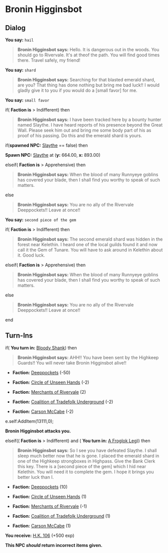 # Bronin Higginsbot
## Dialog

**You say:** `hail`



>**Bronin Higginsbot says:** Hello. It is dangerous out in the woods. You should go to Rivervale. It's at theof the path. You will find good times there. Travel safely, my friend!

**You say:** `shard`



>**Bronin Higginsbot says:** Searching for that blasted emerald shard, are you? That thing has done nothing but bring me bad luck!! I would gladly give it to you if you would do a [small favor] for me.

**You say:** `small favor`



if( **Faction is** > Indifferent) then



>**Bronin Higginsbot says:** I have been tracked here by a bounty hunter named Slaythe. I have heard reports of his presence beyond the Great Wall. Please seek him out and bring me some body part of his as proof of his passing. Do this and the emerald shard is yours.



if(**spawned NPC:**  [Slaythe](/npc/33146) == false) then




 **Spawn NPC:**  [Slaythe](/npc/33146) at (**y:** 664.00, **x:** 893.00)




elseif( **Faction is** > Apprehensive) then



>**Bronin Higginsbot says:** When the blood of many Runnyeye goblins has covered your blade, then I shall find you worthy to speak of such matters.


else



>**Bronin Higginsbot says:** You are no ally of the Rivervale Deeppockets!! Leave at once!!


**You say:** `second piece of the gem`



if( **Faction is** > Indifferent) then



>**Bronin Higginsbot says:** The second emerald shard was hidden in the forest near Kelethin. I heard one of the local guilds found it and now call it the Gem of Tunare. You will have to ask around in Kelethin about it. Good luck.


elseif( **Faction is** > Apprehensive) then



>**Bronin Higginsbot says:** When the blood of many Runnyeye goblins has covered your blade, then I shall find you worthy to speak of such matters.


else



>**Bronin Higginsbot says:** You are no ally of the Rivervale Deeppockets!! Leave at once!!

end

## Turn-Ins



if( **You turn in:** [Bloody Shank](/item/13110)) then 


>**Bronin Higginsbot says:** AHH!! You have been sent by the Highkeep Guards!! You will never take Bronin Higginsbot alive!!


* __Faction:__ [Deeppockets](/faction/241) (-50)


* __Faction:__ [Circle of Unseen Hands](/faction/223) (-2)


* __Faction:__ [Merchants of Rivervale](/faction/292) (2)


* __Faction:__ [Coalition of Tradefolk Underground](/faction/336) (-2)


* __Faction:__ [Carson McCabe](/faction/329) (-2)


e.self:AddItem(13111,0);


**Bronin Higginsbot attacks you.**

elseif(( **Faction is** > Indifferent) and ( **You turn in:** [A Froglok Leg](/item/12192))) then 


>**Bronin Higginsbot says:** So I see you have defeated Slaythe. I shall sleep much better now that he is gone. I placed the emerald shard in one of the Highkeep strongboxes in Highpass. Give the Bank Clerk this key. There is a [second piece of the gem] which I hid near Kelethin. You will need it to complete the gem. I hope it brings you better luck than I.


* __Faction:__ [Deeppockets](/faction/241) (10)


* __Faction:__ [Circle of Unseen Hands](/faction/223) (1)


* __Faction:__ [Merchants of Rivervale](/faction/292) (-1)


* __Faction:__ [Coalition of Tradefolk Underground](/faction/336) (1)


* __Faction:__ [Carson McCabe](/faction/329) (1)


 **You receive:**  [H.K. 106](/item/12193) (+500 exp)

**This NPC *should* return incorrect items given.**






